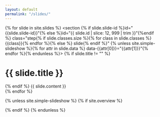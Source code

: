 ```yaml
---
layout: default
permalink: "/slides/"
---
```



{% for slide in site.slides %}
	<section {% if slide.slide-id %}id="{{slide.slide-id}}"{% else %}id="{{ slide.id | slice: 12, 999 | trim }}"{%endif %} class="step{% if slide.classes.size %}{% for class in slide.classes %} {{class}}{% endfor %}{% else %} slide{% endif %}" {% unless site.simple-slideshow %}{% for attr in slide.data %} data-{{attr[0]}}="{{attr[1]}}"{% endfor %}{% endunless %}>
		{% if slide.title != "" %}<h1>{{ slide.title }}</h1>{% endif %}
		{{ slide.content }}
	</section>
	<div class="page-break"></div>
{% endfor %}

{% unless site.simple-slideshow %}
{% if site.overview %}
<section id="overview" class="step" {% for attr in site.overview-data %} data-{{attr[0]}}="{{attr[1]}}"{% endfor %}></section>
{% endif %}
{% endunless %}
